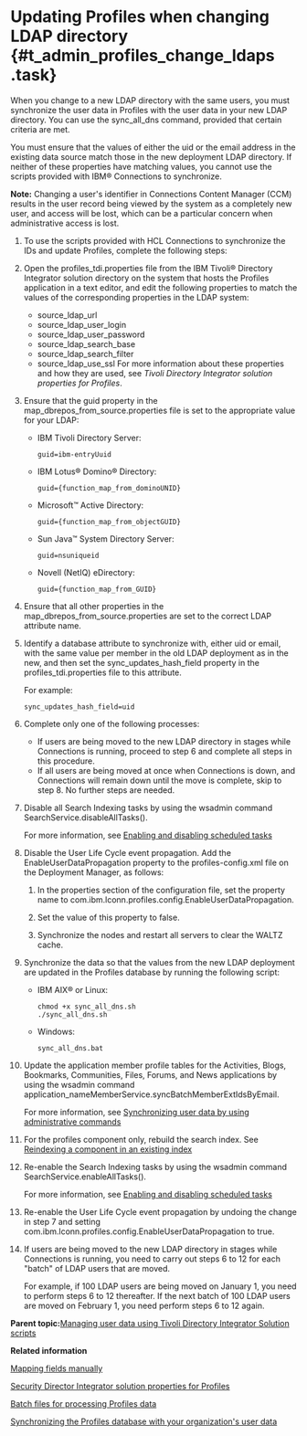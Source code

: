 # Updating Profiles when changing LDAP directory {#t_admin_profiles_change_ldaps .task}

When you change to a new LDAP directory with the same users, you must synchronize the user data in Profiles with the user data in your new LDAP directory. You can use the sync\_all\_dns command, provided that certain criteria are met.

You must ensure that the values of either the uid or the email address in the existing data source match those in the new deployment LDAP directory. If neither of these properties have matching values, you cannot use the scripts provided with IBM® Connections to synchronize.

**Note:** Changing a user's identifier in Connections Content Manager \(CCM\) results in the user record being viewed by the system as a completely new user, and access will be lost, which can be a particular concern when administrative access is lost.

1.  To use the scripts provided with HCL Connections to synchronize the IDs and update Profiles, complete the following steps:
2.  Open the profiles\_tdi.properties file from the IBM Tivoli® Directory Integrator solution directory on the system that hosts the Profiles application in a text editor, and edit the following properties to match the values of the corresponding properties in the LDAP system:

    -   source\_ldap\_url
    -   source\_ldap\_user\_login
    -   source\_ldap\_user\_password
    -   source\_ldap\_search\_base
    -   source\_ldap\_search\_filter
    -   source\_ldap\_use\_ssl
    For more information about these properties and how they are used, see *Tivoli Directory Integrator solution properties for Profiles*.

3.  Ensure that the guid property in the map\_dbrepos\_from\_source.properties file is set to the appropriate value for your LDAP:

    -   IBM Tivoli Directory Server:

        ```
        guid=ibm-entryUuid
        ```

    -   IBM Lotus® Domino® Directory:

        ```
        guid={function_map_from_dominoUNID}
        ```

    -   Microsoft™ Active Directory:

        ```
        guid={function_map_from_objectGUID}
        ```

    -   Sun Java™ System Directory Server:

        ```
        guid=nsuniqueid
        ```

    -   Novell \(NetIQ\) eDirectory:

        ```
        guid={function_map_from_GUID}
        ```

4.  Ensure that all other properties in the map\_dbrepos\_from\_source.properties are set to the correct LDAP attribute name.

5.  Identify a database attribute to synchronize with, either uid or email, with the same value per member in the old LDAP deployment as in the new, and then set the sync\_updates\_hash\_field property in the profiles\_tdi.properties file to this attribute.

    For example:

    ```
    sync_updates_hash_field=uid
    ```

6.  Complete only one of the following processes:

    -   If users are being moved to the new LDAP directory in stages while Connections is running, proceed to step 6 and complete all steps in this procedure.
    -   If all users are being moved at once when Connections is down, and Connections will remain down until the move is complete, skip to step 8. No further steps are needed.
7.  Disable all Search Indexing tasks by using the wsadmin command SearchService.disableAllTasks\(\).

    For more information, see [Enabling and disabling scheduled tasks](t_admin_search_enable_indexing_task.md)

8.  Disable the User Life Cycle event propagation. Add the EnableUserDataPropagation property to the profiles-config.xml file on the Deployment Manager, as follows:

    1.  In the properties section of the configuration file, set the property name to com.ibm.lconn.profiles.config.EnableUserDataPropagation.

    2.  Set the value of this property to false.

    3.  Synchronize the nodes and restart all servers to clear the WALTZ cache.

9.  Synchronize the data so that the values from the new LDAP deployment are updated in the Profiles database by running the following script:

    -   IBM AIX® or Linux:

        ```
        chmod +x sync_all_dns.sh
        ./sync_all_dns.sh
        ```

    -   Windows:

        ```
        sync_all_dns.bat
        ```

10. Update the application member profile tables for the Activities, Blogs, Bookmarks, Communities, Files, Forums, and News applications by using the wsadmin command application\_nameMemberService.syncBatchMemberExtIdsByEmail.

    For more information, see [Synchronizing user data by using administrative commands](c_admin_common_sync_via_admin_commands1.md)

11. For the profiles component only, rebuild the search index. See [Reindexing a component in an existing index](t_admin_search_reindex_component_index.md)

12. Re-enable the Search Indexing tasks by using the wsadmin command SearchService.enableAllTasks\(\).

    For more information, see [Enabling and disabling scheduled tasks](t_admin_search_enable_indexing_task.md)

13. Re-enable the User Life Cycle event propagation by undoing the change in step 7 and setting com.ibm.lconn.profiles.config.EnableUserDataPropagation to true.

14. If users are being moved to the new LDAP directory in stages while Connections is running, you need to carry out steps 6 to 12 for each "batch" of LDAP users that are moved.

    For example, if 100 LDAP users are being moved on January 1, you need to perform steps 6 to 12 thereafter. If the next batch of 100 LDAP users are moved on February 1, you need perform steps 6 to 12 again.


**Parent topic:**[Managing user data using Tivoli Directory Integrator Solution scripts](../admin/c_admin_profiles_updating_ldap.md)

**Related information**  


[Mapping fields manually](../install/t_prof_tdi_mapfields.md)

[Security Director Integrator solution properties for Profiles](../install/r_pers_tdi_props.md)

[Batch files for processing Profiles data](../install/r_TDI_batch_files.md)

[Synchronizing the Profiles database with your organization's user data](../admin/t_admin_profiles_sync_ldap.md)

